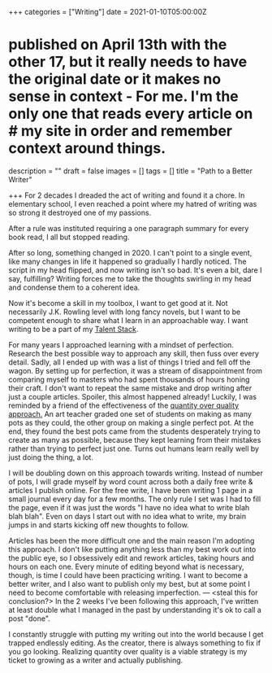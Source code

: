 +++
categories = ["Writing"]
date = 2021-01-10T05:00:00Z
# published on April 13th with the other 17, but it really needs to have the original date or it makes no sense in context - For me. I'm the only one that reads every article on # my site in order and remember context around things.
description = ""
draft = false
images = []
tags = []
title = "Path to a Better Writer"

+++
For 2 decades I dreaded the act of writing and found it a chore. In elementary school, I even reached a point where my hatred of writing was so strong it destroyed one of my passions.

After a rule was instituted requiring a one paragraph summary for every book read, I all but stopped reading.

After so long, something changed in 2020. I can't point to a single event, like many changes in life it happened so gradually I hardly noticed. The script in my head flipped, and now writing isn't so bad. It's even a bit, dare I say, fulfilling? Writing forces me to take the thoughts swirling in my head and condense them to a coherent idea.

Now it's become a skill in my toolbox, I want to get good at it. Not necessarily J.K. Rowling level with long fancy novels, but I want to be competent enough to share what I learn in an approachable way. I want writing to be a part of my [Talent Stack](https://kevinquinn.fun/blog/exploring-my-talent-stack/).

For many years I approached learning with a mindset of perfection. Research the best possible way to approach any skill, then fuss over every detail. Sadly, all I ended up with was a list of things I tried and fell off the wagon. By setting up for perfection, it was a stream of disappointment from comparing myself to masters who had spent thousands of hours honing their craft. I don't want to repeat the same mistake and drop writing after just a couple articles. Spoiler, this almost happened already! Luckily, I was reminded by a friend of the effectiveness of the [quantity over quality approach.](https://excellentjourney.net/2015/03/04/art-fear-the-ceramics-class-and-quantity-before-quality/) An art teacher graded one set of students on making as many pots as they could, the other group on making a single perfect pot. At the end, they found the best pots came from the students desperately trying to create as many as possible, because they kept learning from their mistakes rather than trying to perfect just one. Turns out humans learn really well by just doing the thing, a lot.

I will be doubling down on this approach towards writing. Instead of number of pots, I will grade myself by word count across both a daily free write & articles I publish online. For the free write, I have been writing 1 page in a small journal every day for a few months. The only rule I set was I had to fill the page, even if it was just the words "I have no idea what to write blah blah blah". Even on days I start out with no idea what to write, my brain jumps in and starts kicking off new thoughts to follow.

Articles has been the more difficult one and the main reason I'm adopting this approach. I don't like putting anything less than my best work out into the public eye, so I obsessively edit and rework articles, taking hours and hours on each one. Every minute of editing beyond what is necessary, though, is time I could have been practicing writing. I want to become a better writer, and I also want to publish only my best, but at some point I need to become comfortable with releasing imperfection. — <steal this for conclusion?> In the 2 weeks I've been following this approach, I've written at least double what I managed in the past by understanding it's ok to call a post "done".

I constantly struggle with putting my writing out into the world because I get trapped endlessly editing. As the creator, there is always something to fix if you go looking. Realizing quantity over quality is a viable strategy is my ticket to growing as a writer and actually publishing.